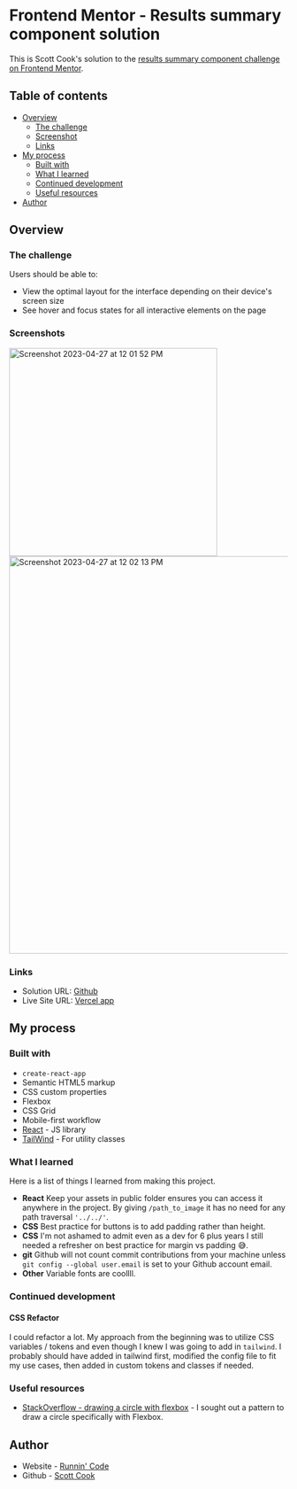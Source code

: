 # Frontend Mentor - Results summary component solution

This is Scott Cook's solution to the [results summary component challenge on Frontend Mentor](https://www.frontendmentor.io/challenges/results-summary-component-CE_K6s0maV).

## Table of contents

- [Overview](#overview)
  - [The challenge](#the-challenge)
  - [Screenshot](#screenshot)
  - [Links](#links)
- [My process](#my-process)
  - [Built with](#built-with)
  - [What I learned](#what-i-learned)
  - [Continued development](#continued-development)
  - [Useful resources](#useful-resources)
- [Author](#author)

## Overview

### The challenge

Users should be able to:

- View the optimal layout for the interface depending on their device's screen size
- See hover and focus states for all interactive elements on the page

### Screenshots

<img width="376" alt="Screenshot 2023-04-27 at 12 01 52 PM" src="https://user-images.githubusercontent.com/6232294/234968723-3e964bd0-e59c-4802-9022-946d60818f5c.png">

<img width="718" alt="Screenshot 2023-04-27 at 12 02 13 PM" src="https://user-images.githubusercontent.com/6232294/234968798-cc053ddf-8830-44b1-834a-a1bd7860583e.png">

### Links

- Solution URL: [Github](https://github.com/scottmcook/results-summary-component)
- Live Site URL: [Vercel app](https://results-summary-component-coral.vercel.app/)

## My process

### Built with

- `create-react-app`
- Semantic HTML5 markup
- CSS custom properties
- Flexbox
- CSS Grid
- Mobile-first workflow
- [React](https://reactjs.org/) - JS library
- [TailWind](https://tailwindcss.com/) - For utility classes

### What I learned

Here is a list of things I learned from making this project.

- **React** Keep your assets in public folder ensures you can access it anywhere in the project. By giving `/path_to_image` it has no need for any path traversal `'../../'`.
- **CSS** Best practice for buttons is to add padding rather than height.
- **CSS** I'm not ashamed to admit even as a dev for 6 plus years I still needed a refresher on best practice for margin vs padding 😅.
- **git** Github will not count commit contributions from your machine unless `git config --global user.email` is set to your Github account email.
- **Other** Variable fonts are coollll.

### Continued development

#### CSS Refactor

I could refactor a lot. My approach from the beginning was to utilize CSS variables / tokens and even though I knew I was going to add in `tailwind`. I probably should have added in tailwind first, modified the config file to fit my use cases, then added in custom tokens and classes if needed.

### Useful resources

- [StackOverflow - drawing a circle with flexbox](https://stackoverflow.com/questions/16615403/how-to-draw-a-circle-with-text-in-the-middle) - I sought out a pattern to draw a circle specifically with Flexbox.

## Author

- Website - [Runnin' Code](https://runnincode.com/)
- Github - [Scott Cook](https://github.com/scottmcook)
